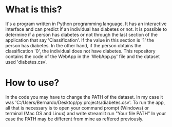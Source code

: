 # What is this?

It's a program written in Python programming language. 
It has an interactive interface and can predict if an individual has diabetes or not.
It is possible to determine if a person has diabetes or not through the last section of the application that say 'Classification'.
If the value in this section is '1' the person has diabetes. In the other hand, if the person obtains the classification '0', 
the individual does not have diabetes.
This repository contains the code of the WebApp in the 'WebApp.py' file and the dataset used 'diabetes.csv'.

# How to use?
In the code you may have to change the PATH of the dataset. In my case it was 'C:/Users/Bernardo/Desktop/py projects/diabetes.csv'. 
To run the app, all that is necessary is to open your command prompt (Windows) or terminal (Mac OS and Linux) and write
        streamlit run "Your file PATH"
In your case the PATH may be different from mine as reffered previously. 
